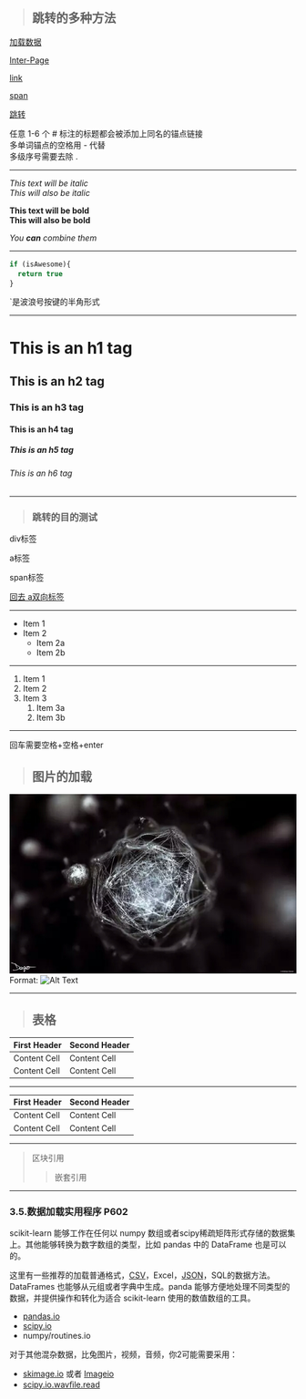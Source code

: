 > ## 跳转的多种方法

[加载数据](#35数据加载实用程序-P602)

[Inter-Page](#Inter-Page)

[link](#link)

[span](#span)

<a href="#wo" id="huiqu">跳转</a>

任意 1-6 个 # 标注的标题都会被添加上同名的锚点链接  
多单词锚点的空格用 - 代替  
多级序号需要去除 .  

***

*This text will be italic*  
_This will also be italic_

**This text will be bold**  
__This will also be bold__

_You **can** combine them_

***

```javascript
if (isAwesome){
  return true
}
```
`是波浪号按键的半角形式

***

# This is an h1 tag
## This is an h2 tag
### This is an h3 tag
#### This is an h4 tag
##### This is an h5 tag
###### This is an h6 tag

***

> ### 跳转的目的测试

<div id="Inter-Page">div标签</div>  
  
<a name="link">a标签</div>

<span id="span">span标签</span>

<a href="#huiqu" id="wo">回去 a双向标签</a>

***

* Item 1
* Item 2
  * Item 2a
  * Item 2b

***

1. Item 1
1. Item 2
1. Item 3
   1. Item 3a
   1. Item 3b
   
***

回车需要空格+空格+enter

> ## 图片的加载

![GitHub Logo](/images/logo.jpg)  
Format: ![Alt Text](url)

***

> ## 表格
<table>
  <thead>
    <tr>
      <th>First Header</th>
      <th>Second Header</th>
    </tr>
  </thead>
  <tbody>
    <tr>
      <td>Content Cell</td>
      <td>Content Cell</td>
    </tr>
    <tr>
      <td>Content Cell</td>
      <td>Content Cell</td>
    </tr>
  </tbody>
</table>

***

| First Header  | Second Header |
| ------------- | ------------- |
| Content Cell  | Content Cell  |
| Content Cell  | Content Cell  |

***

> 区块引用
>> 嵌套引用

***


### 3.5.数据加载实用程序 P602
scikit-learn 能够工作在任何以 numpy 数组或者scipy稀疏矩阵形式存储的数据集上。其他能够转换为数字数组的类型，比如 pandas 中的 DataFrame 也是可以的。

这里有一些推荐的加载普通格式，[CSV](https://baike.baidu.com/item/CSV/10739#4_2)，Excel，[JSON](https://baike.baidu.com/item/JSON/2462549)，SQL的数据方法。 DataFrames 也能够从元组或者字典中生成。panda 能够方便地处理不同类型的数据，并提供操作和转化为适合 scikit-learn 使用的数值数组的工具。

* [pandas.io](https://pandas.pydata.org/pandas-docs/stable/io.html)
* [scipy.io](https://docs.scipy.org/doc/scipy/reference/io.html)
* numpy/routines.io

对于其他混杂数据，比兔图片，视频，音频，你2可能需要采用：
* [skimage.io](https://scikit-image.org/docs/dev/api/skimage.io.html) 或者 [Imageio](https://imageio.readthedocs.io/en/latest/userapi.html)
* [scipy.io.wavﬁle.read](https://docs.scipy.org/doc/scipy-0.14.0/reference/generated/scipy.io.wavfile.read.html)

























